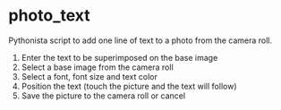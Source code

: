 photo_text
==========

Pythonista script to add one line of text to a photo from the camera roll.

1. Enter the text to be superimposed on the base image
2. Select a base image from the camera roll
3. Select a font, font size and text color
4. Position the text (touch the picture and the text will follow)
5. Save the picture to the camera roll or cancel
